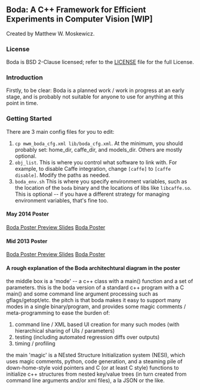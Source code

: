 ## Boda: A C++ Framework for Efficient Experiments in Computer Vision [WIP]

Created by Matthew W. Moskewicz.

### License

Boda is BSD 2-Clause licensed; refer to the [LICENSE](LICENSE) file for the full License.

### Introduction

Firstly, to be clear: Boda is a planned work / work in progress at an
early stage, and is probably not suitable for anyone to use for
anything at this point in time.

### Getting Started

There are 3 main config files for you to edit:

1. `cp mwm_boda_cfg.xml lib/boda_cfg.xml`. At the minimum, you should probably set: home_dir, caffe_dir, and models_dir. Others are mostly optional.
2. `obj_list`. This is where you control what software to link with. For example, to disable Caffe integration, change `[caffe]` to `[caffe disable]`. Modify the paths as needed.
3. `boda_env.sh` This is where you specify environment variables, such as the location of the `boda` binary and the locations of libs like `libcaffe.so`. This is optional -- if you have a different strategy for managing environment variables, that's fine too.

#### May 2014 Poster
[Boda Poster Preview Slides](https://docs.google.com/presentation/d/1kvyTOTBpmslKcxvPl4QF8NYlAbGriYA8IYOPL_dkSfw/edit?usp=sharing)
[Boda Poster](https://drive.google.com/file/d/0B2T3gdjZVy_RT1N6SkVoNFp1SmM/edit?usp=sharing)

#### Mid 2013 Poster
[Boda Poster Preview Slides](https://docs.google.com/presentation/d/15oa9wiLmeq5IsIo5wGjDm9_nMrw_aP4bc9pamKSoMd0/pub?start=false&loop=false&delayms=300000)
[Boda Poster](https://drive.google.com/file/d/0B2T3gdjZVy_RMXJ6MkprRlgyWUFXOGJBel8weFdZOWo2VFVn/edit?usp=sharing)

#### A rough explanation of the Boda architechtural diagram in the poster

the middle box is a 'mode' -- a c++ class with a main() function and a
set of parameters. this is the boda version of a standard c++ program
with a C main() and some command line argument processing such as
gflags/getopt/etc. the pitch is that boda makes it easy to support
many modes in a single binary/program, and provides some magic
comments / meta-programming to ease the burden of:
1) command line / XML based UI creation for many such modes (with
hierarchical sharing of UIs / parameters)
2) testing (including automated regression diffs over outputs)
3) timing / profiling

the main 'magic' is a NEsted Structure Initialization system (NESI),
which uses magic comments, python, code generation, and a steaming
pile of down-home-style void pointers and C (or at least C style)
functions to initialize c++ structures from nested key/value trees (in
turn created from command line arguments and/or xml files), a la JSON
or the like.

